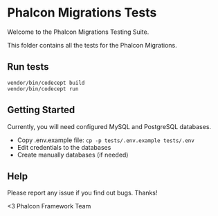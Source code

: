 # Phalcon Migrations Tests

Welcome to the Phalcon Migrations Testing Suite.

This folder contains all the tests for the Phalcon Migrations.

## Run tests

```
vendor/bin/codecept build
vendor/bin/codecept run
```

## Getting Started

Currently, you will need configured MySQL and PostgreSQL databases.

* Copy .env.example file: `cp -p tests/.env.example tests/.env`
* Edit credentials to the databases
* Create manually databases (if needed)

## Help

Please report any issue if you find out bugs.
Thanks!

<3 Phalcon Framework Team
